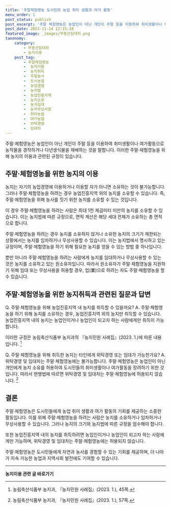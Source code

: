 ```yaml
---
title: '주말체험영농 도시민의 농업 취미 생활과 여가 활동'
menu_order: 1
post_status: publish
post_excerpt: '주말 체험영농은 농업인이 아닌 개인이 주말 등을 이용하여 취미생활이나 여가활동으로 농작물을 경작하거나 다년생식물을 재배하는 것을 말합니다. 이러한 주말 체험영농을 위해 농지의 이용과 관련된 규정이 있습니다.'
post_date: 2023-11-14 12:15:18
featured_image: _images/부동산임대차.png
taxonomy:
    category:
        - 부동산임대차
        - 농지이용
    post_tag:
        - 주말체험영농
        -  농지이용
        -  농지취득
        -  주말농사
        -  도시농업
        -  농업경영
        -  농지법
        -  농업진흥지역
        -  농지소유
        -  농지임대
        -  농지무상사용
        -  취미농업
        -  여가농업
        -  위탁경영
        -  임대차
---
```



주말·체험영농은 농업인이 아닌 개인이 주말 등을 이용하여 취미생활이나 여가활동으로 농작물을 경작하거나 다년생식물을 재배하는 것을 말합니다. 이러한 주말·체험영농을 위해 농지의 이용과 관련된 규정이 있습니다.

## 주말·체험영농을 위한 농지의 이용

농지는 자기의 농업경영에 이용하거나 이용할 자가 아니면 소유하는 것이 불가능합니다. 그러나 주말·체험영농을 하려는 경우 농업진흥지역 외의 농지를 소유할 수 있습니다. 즉, 주말·체험영농을 위해 농사를 짓기 위한 농지를 소유할 수 있는 것입니다.

이 경우 주말·체험영농을 하려는 사람은 최대 1천 제곱미터 미만의 농지를 소유할 수 있습니다. 이는 농지법에 따른 규정으로, 면적 계산은 해당 세대 전체가 소유하는 총 면적으로 합니다.

주말·체험영농을 하려는 경우 농지를 소유하지 않거나 소유한 농지의 크기가 제한되는 상황에서는 농지를 임차하거나 무상사용할 수 있습니다. 이는 농지법에서 명시하고 있는 규정이며, 주말·체험영농을 하기 위해 필요한 농지를 얻을 수 있는 방법 중 하나입니다.

뿐만 아니라 주말·체험영농을 하려는 사람에게 농지를 임대하거나 무상사용할 수 있는 것은 농지를 소유하고 있는 원소유자입니다. 따라서 원소유자가 주말·체험영농을 지원하기 위해 임대 또는 무상사용을 허용할 경우, 업(業)으로 하려는 자도 주말·체험영농을 할 수 있습니다.

## 주말·체험영농을 위한 농지취득과 관련된 질문과 답변

Q. 주말·체험영농을 위해 농업진흥지역 내 농지를 취득할 수 있을까요?
A. 주말·체험영농을 하기 위해 농지를 소유하는 경우, 농업진흥지역 외의 농지만 취득할 수 있습니다. 농업진흥지역 내의 농지는 농업인이거나 농업인이 되고자 하는 사람에게만 취득이 가능합니다.

이러한 규정은 농림축산식품부 농지과의 『농지민원 사례집』(2023. 1.)에 따른 내용입니다. [^1]

Q. 주말·체험영농을 위해 취득한 농지는 타인에게 위탁경영 또는 임대가 가능한가요?
A. 위탁경영 및 임대차는 주말·체험영농에는 불가능합니다. 주말·체험영농은 농업인이 아닌 개인에게 농지 소유를 허용하여 도시민들의 취미생활이나 여가활동을 장려하기 위한 것입니다. 따라서 현행법에 따르면 위탁경영 및 임대차는 주말·체험영농에 허용되지 않습니다. [^2]

## 결론

주말·체험영농은 도시민들에게 농업 취미 생활과 여가 활동의 기회를 제공하는 소중한 활동입니다. 이를 위해 주말·체험영농을 하려는 사람은 농지를 소유하거나 임차하거나 무상사용할 수 있습니다. 그러나 농지의 크기와 농지법에 따른 규정을 엄수해야 합니다.

또한 농업진흥지역 내의 농지를 취득하려면 농업인이거나 농업인이 되고자 하는 사람에게만 가능하며, 위탁경영 및 임대차는 주말·체험영농에는 허용되지 않습니다.

주말·체험영농은 도시민들에게 자연과 농사를 경험할 수 있는 기회를 제공하며, 더 나아가 지속 가능한 농업과 지역사회 발전에도 기여할 수 있습니다.

[^1]: 농림축산식품부 농지과, 『농지민원 사례집』(2023. 1.), 45쪽.
[^2]: 농림축산식품부 농지과, 『농지민원 사례집』(2023. 1.), 57쪽.
<!-- wp:separator -->
<hr class="wp-block-separator has-alpha-channel-opacity"/>
<!-- /wp:separator -->

<!-- wp:group {"backgroundColor":"base","layout":{"type":"constrained"}} -->
<div class="wp-block-group has-base-background-color has-background"><!-- wp:paragraph {"align":"center","fontSize":"medium"} -->
<p class="has-text-align-center has-large-font-size"><strong>농지이용 관련 글 바로가기</strong></p>
<!-- /wp:paragraph -->


<!-- wp:latest-posts
{"categories":[{"id":23537,"count":19,"description":"","link":"https://uknowlaw.com/category/%eb%86%8d%ec%a7%80%ec%9d%b4%ec%9a%a9/","name":"농지이용","slug":"농지이용","taxonomy":"category","parent":0,"meta":[],"_links":{"self":[{"href":"https://uknowlaw.com/wp-json/wp/v2/categories/23537"}],"collection":[{"href":"https://uknowlaw.com/wp-json/wp/v2/categories"}],"about":[{"href":"https://uknowlaw.com/wp-json/wp/v2/taxonomies/category"}],"wp:post_type":[{"href":"https://uknowlaw.com/wp-json/wp/v2/posts?categories=23537"}],"curies":[{"name":"wp","href":"https://api.w.org/{rel}","templated":true}]}}],"postsToShow":100,"excerptLength":28,"postLayout":"grid","columns":2,"featuredImageAlign":"left","featuredImageSizeSlug":"large","fontSize":"small"} /--></div>
<!-- /wp:group -->